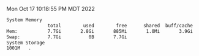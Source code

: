 Mon Oct 17 10:18:55 PM MDT 2022
```bash
System Memory
               total        used        free      shared  buff/cache   available
Mem:           7.7Gi       2.8Gi       885Mi       1.0Mi       3.9Gi       4.5Gi
Swap:          7.7Gi          0B       7.7Gi
System Storage
1001M	.
```
```bash
